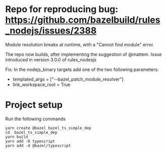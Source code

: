 # Repo for reproducing bug: https://github.com/bazelbuild/rules_nodejs/issues/2388
Module resolution breaks at runtime, with a "Cannot find module" error.

The repo now builds, after implementing the suggestion of @mattem. Issue introduced in version 3.0.0 of rules_nodesjs

Fix:
In the nodejs_binary targets add one of the two following parameters:

- templated_args = ["--bazel_patch_module_resolver"]
- link_workspace_root = True

# Project setup
Run the following commands
```
yarn create @bazel bazel_ts_simple_dep
cd  bazel_ts_simple_dep
yarn build
yarn add -D typescript
yarn add -d @bazel/typescript
```
